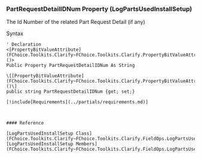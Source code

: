 ﻿### PartRequestDetailIDNum Property (LogPartsUsedInstallSetup)

The Id Number of the related Part Request Detail (if any)

Syntax

```vbnet
' Declaration
<[PropertyBitValueAttribute](FChoice.Toolkits.Clarify~FChoice.Toolkits.Clarify.PropertyBitValueAttribute.md)()>
Public Property PartRequestDetailIDNum As String

\[[PropertyBitValueAttribute](FChoice.Toolkits.Clarify~FChoice.Toolkits.Clarify.PropertyBitValueAttribute.md)()\]
public string PartRequestDetailIDNum {get; set;}

[!include[Requirements](../partials/requirements.md)]



#### Reference

[LogPartsUsedInstallSetup Class](FChoice.Toolkits.Clarify~FChoice.Toolkits.Clarify.FieldOps.LogPartsUsedInstallSetup.md)  
[LogPartsUsedInstallSetup Members](FChoice.Toolkits.Clarify~FChoice.Toolkits.Clarify.FieldOps.LogPartsUsedInstallSetup_members.md)